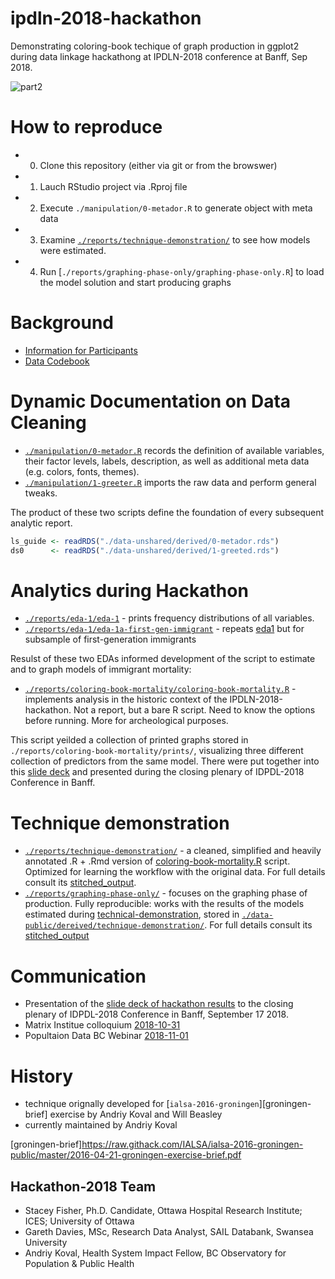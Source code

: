 # ipdln-2018-hackathon

Demonstrating coloring-book techique of graph production in ggplot2 during data linkage hackathong at IPDLN-2018 conference at Banff, Sep 2018.

![part2][part2]

# How to reproduce
- 0. Clone this repository (either via git or from the browswer)
- 1. Lauch RStudio project via .Rproj file
- 2. Execute `./manipulation/0-metador.R` to generate object with meta data
- 3. Examine [`./reports/technique-demonstration/`][tech-demo] to see how models were estimated.
- 4. Run [`./reports/graphing-phase-only/graphing-phase-only.R`] to load the model solution and start producing graphs


# Background 
- [Information for Participants][info_participants] 
- [Data Codebook][data_codebook]

[info_participants]:data-public/raw/IPDLN_Hackathon_Information_August2018.pdf
[data_codebook]:data-public/raw/IPDLN_Hackathon_Synth_Data_Codebook_Final.pdf
    
    
# Dynamic Documentation on Data Cleaning
 
- [`./manipulation/0-metador.R`][0-meta-report] records the definition of available variables, their factor levels, labels, description, as well as additional meta data (e.g. colors, fonts, themes). 
- [`./manipulation/1-greeter.R`][1-greeter-report] imports the raw data and perform general tweaks.


The product of these two scripts define the foundation of every subsequent analytic report. 
```r
ls_guide <- readRDS("./data-unshared/derived/0-metador.rds")
ds0      <- readRDS("./data-unshared/derived/1-greeted.rds")
```

# Analytics during Hackathon

- [`./reports/eda-1/eda-1`][eda1] - prints frequency distributions of all variables. 
- [`./reports/eda-1/eda-1a-first-gen-immigrant`][eda1a] - repeats [eda1][eda1] but for subsample of first-generation immigrants

Resulst  of these two EDAs informed development of the script to estimate and to graph models of immigrant mortality: 

- [`./reports/coloring-book-mortality/coloring-book-mortality.R`][hackathon2018] - implements analysis in the historic context of the IPDLN-2018-hackathon. Not a report, but a bare R script. Need to know the options before running. More for archeological purposes.  

This script yeilded a collection of printed graphs stored in `./reports/coloring-book-mortality/prints/`, visualizing three different collection of predictors from the same model. There were put together into this [slide deck][slidedeck] and presented during the closing plenary of IDPDL-2018 Conference in Banff. 

[slidedeck]:https://rawgit.com/andkov/ipdln-2018-hackathon/master/reports/coloring-book-mortality/ipdln-2018-banff-hackathon-results-2018-09-14.pdf

# Technique demonstration


- [`./reports/technique-demonstration/`][tech-demo] - a cleaned, simplified and heavily annotated .R + .Rmd version of [coloring-book-mortality.R][hackathon2018] script. Optimized for learning the workflow with the original data. For full details consult its [stitched_output][tech-demo-stitched]. 
- [`./reports/graphing-phase-only/`][graph-only] - focuses on the graphing phase of production. Fully reproducible: works with the results of the models estimated during [technical-demonstration][graph-only], stored in [`./data-public/dereived/technique-demonstration/`][tech-demo-derived]. For full details consult its [stitched_output][graph-only-stitched]


# Communication

- Presentation of the [slide deck of hackathon results][slidedeck] to the  closing plenary of IDPDL-2018 Conference in Banff, September 17 2018.
- Matrix Institue colloquium [2018-10-31][matrix-talk]
- Popultaion Data BC Webinar [2018-11-01][popdatabc-webinar]

[matrix-talk]:libs/materials/talks/2018-10-31-when-notebooks-are-not-enough.pdf
[popdatabc-webinar]:libs/materials/talks/2018-11-01-coloring-book-technique.pdf



[hackathon2018]:https://github.com/andkov/ipdln-2018-hackathon/blob/master/reports/coloring-book-mortality/coloring-book-mortality.R

[tech-demo]:https://raw.githack.com/andkov/ipdln-2018-hackathon/master/reports/technique-demonstration/technique-demonstration-1.html
[tech-demo-stitched]:https://raw.githack.com/andkov/ipdln-2018-hackathon/master/reports/technique-demonstration/stitched_output/technique-demonstration.html
[graph-only]:https://raw.githack.com/andkov/ipdln-2018-hackathon/master/reports/graphing-phase-only/graphing-phase-only-1.html
[graph-only-stitched]:https://raw.githack.com/andkov/ipdln-2018-hackathon/master/reports/graphing-phase-only/stitched_output/graphing-phase-only.html
[tech-demo-derived]:./data-public/derived/technique-demonstration/



[governor]:https://github.com/andkov/ipdln-2018-hackathon/blob/master/manipulation/governor.R
[0-meta-report]:https://raw.githack.com/andkov/ipdln-2018-hackathon/master/manipulation/stitched-output/0-metador.html
[1-greeter-report]:https://raw.githack.com/andkov/ipdln-2018-hackathon/master/manipulation/stitched-output/1-greeter.html
[eda1]:https://raw.githack.com/andkov/ipdln-2018-hackathon/master/reports/eda-1/eda-1.html
[eda1a]:https://raw.githack.com/andkov/ipdln-2018-hackathon/master/reports/eda-1/eda-1a-first-gen-immigrant.html

[part1]:https://raw.githubusercontent.com/andkov/ipdln-2018-hackathon/master/reports/coloring-book-mortality/results-part-1.gif
[part2]:https://raw.githubusercontent.com/andkov/ipdln-2018-hackathon/master/reports/coloring-book-mortality/results-part-2.gif

# History

- technique orignally developed for [`ialsa-2016-groningen`][groningen-brief] exercise by Andriy Koval and Will Beasley
- currently maintained by Andriy Koval

[groningen-brief]https://raw.githack.com/IALSA/ialsa-2016-groningen-public/master/2016-04-21-groningen-exercise-brief.pdf

## Hackathon-2018 Team
- Stacey Fisher, Ph.D. Candidate, Ottawa Hospital Research Institute; ICES; University of Ottawa
- Gareth Davies, MSc, Research Data Analyst, SAIL Databank, Swansea University
- Andriy Koval, Health System Impact Fellow, BC Observatory for Population & Public Health




